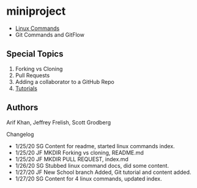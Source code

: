 # miniproject

* [Linux Commands](/linux/index.md)
* Git Commands and GitFlow

## Special Topics
1. Forking vs Cloning
2. Pull Requests
3. Adding a collaborator to a GitHub Repo
4. [Tutorials](Tutorials/Step-by-step.md)


## Authors
Arif Khan, Jeffrey Frelish, Scott Grodberg

Changelog
* 1/25/20 SG Content for readme, started linux commands index.
* 1/25/20 JF MKDIR Forking vs cloning, README.md
* 1/25/20 JF MKDIR PULL REQUEST, index.md
* 1/26/20 SG Stubbed linux command docs, did some content.
* 1/27/20 JF New School branch Added, Git tutorial and content added.
* 1/27/20 SG Content for 4 linux commands, updated index.
